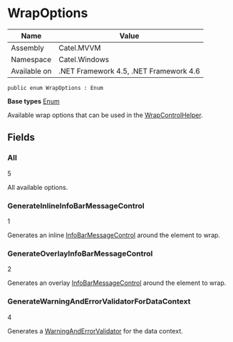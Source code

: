 

# WrapOptions

Name|Value
---|---
Assembly|Catel.MVVM
Namespace|Catel.Windows
Available on|.NET Framework 4.5, .NET Framework 4.6

```
public enum WrapOptions : Enum
```

**Base types**
[Enum]()


Available wrap options that can be used in the [WrapControlHelper](#).



## Fields

### All
5

All available options.



### GenerateInlineInfoBarMessageControl
1

Generates an inline [InfoBarMessageControl](#) around the element to wrap.



### GenerateOverlayInfoBarMessageControl
2

Generates an overlay [InfoBarMessageControl](#) around the element to wrap.



### GenerateWarningAndErrorValidatorForDataContext
4

Generates a [WarningAndErrorValidator](#) for the data context.



